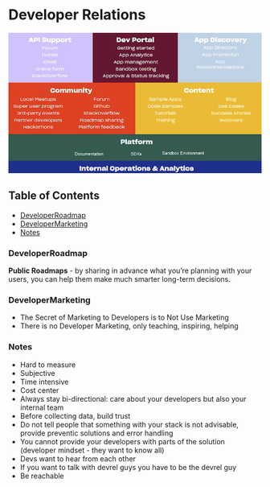 # Developer Relations 

![](/DeveloperRelations/IntroAssets/DeveloperRelations.png)

## Table of Contents

* [DeveloperRoadmap](#developerroadmap)<br>
* [DeveloperMarketing](#developermarketing)<br>
* [Notes](#notes)<br>

### DeveloperRoadmap

**Public Roadmaps** - by sharing in advance what you’re planning with your users, you can help them make much smarter long-term decisions.

### DeveloperMarketing

- The Secret of Marketing to Developers is to Not Use Marketing
- There is no Developer Marketing, only teaching, inspiring, helping

### Notes

- Hard to measure
- Subjective
- Time intensive
- Cost center
- Always stay bi-directional: care about your developers but also your internal team
- Before collecting data, build trust
- Do not tell people that something with your stack is not advisable, provide preventic solutions and error handling
- You cannot provide your developers with parts of the solution (developer mindset - they want to know all)
- Devs want to hear from each other
- If you want to talk with devrel guys you have to be the devrel guy
- Be reachable
